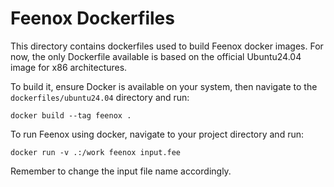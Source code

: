 # Feenox Dockerfiles

This directory contains dockerfiles used to build Feenox docker images.
For now, the only Dockerfile available is based on the official Ubuntu24.04 image for x86 architectures.

To build it, ensure Docker is available on your system, then navigate to the `dockerfiles/ubuntu24.04` directory and run:

```
docker build --tag feenox .
```

To run Feenox using docker, navigate to your project directory and run:

```
docker run -v .:/work feenox input.fee
```

Remember to change the input file name accordingly.
